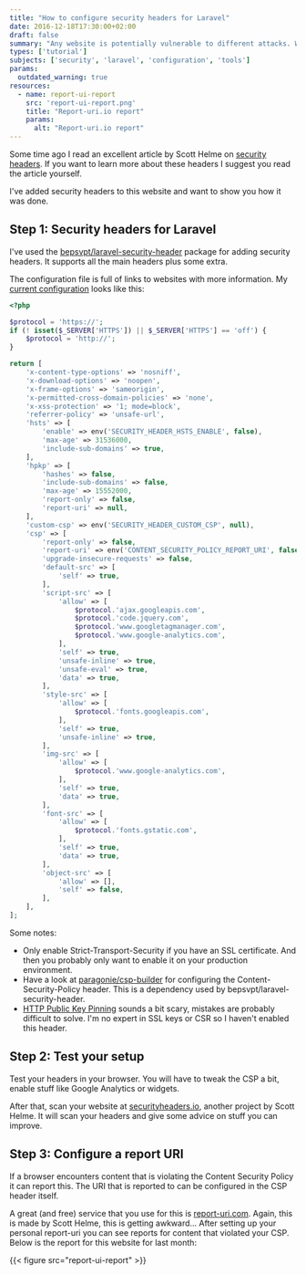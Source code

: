 ```yaml
---
title: "How to configure security headers for Laravel"
date: 2016-12-18T17:30:00+02:00
draft: false
summary: "Any website is potentially vulnerable to different attacks. With proper security headers in place, you can minimize the risks for yourself and your visitors."
types: ['tutorial']
subjects: ['security', 'laravel', 'configuration', 'tools']
params:
  outdated_warning: true
resources:
  - name: report-ui-report
    src: 'report-ui-report.png'
    title: "Report-uri.io report"
    params:
      alt: "Report-uri.io report"
---
```

Some time ago I read an excellent article by Scott Helme on [security headers](https://scotthelme.co.uk/hardening-your-http-response-headers/). If you want to learn more about these headers I suggest you read the article yourself.

I've added security headers to this website and want to show you how it was done.

## Step 1: Security headers for Laravel

I've used the [bepsvpt/laravel-security-header](https://github.com/BePsvPT/laravel-security-header) package for adding security headers. It supports all the main headers plus some extra.

The configuration file is full of links to websites with more information. My [current configuration](https://github.com/barryvanveen/barryvanveen/blob/master/config/security-header.php) looks like this:

```php
<?php

$protocol = 'https://';
if (! isset($_SERVER['HTTPS']) || $_SERVER['HTTPS'] == 'off') {
    $protocol = 'http://';
}

return [
    'x-content-type-options' => 'nosniff',
    'x-download-options' => 'noopen',
    'x-frame-options' => 'sameorigin',
    'x-permitted-cross-domain-policies' => 'none',
    'x-xss-protection' => '1; mode=block',
    'referrer-policy' => 'unsafe-url',
    'hsts' => [
        'enable' => env('SECURITY_HEADER_HSTS_ENABLE', false),
        'max-age' => 31536000,
        'include-sub-domains' => true,
    ],
    'hpkp' => [
        'hashes' => false,
        'include-sub-domains' => false,
        'max-age' => 15552000,
        'report-only' => false,
        'report-uri' => null,
    ],
    'custom-csp' => env('SECURITY_HEADER_CUSTOM_CSP', null),
    'csp' => [
        'report-only' => false,
        'report-uri' => env('CONTENT_SECURITY_POLICY_REPORT_URI', false),
        'upgrade-insecure-requests' => false,
        'default-src' => [
            'self' => true,
        ],
        'script-src' => [
            'allow' => [
                $protocol.'ajax.googleapis.com',
                $protocol.'code.jquery.com',
                $protocol.'www.googletagmanager.com',
                $protocol.'www.google-analytics.com',
            ],
            'self' => true,
            'unsafe-inline' => true,
            'unsafe-eval' => true,
            'data' => true,
        ],
        'style-src' => [
            'allow' => [
                $protocol.'fonts.googleapis.com',
            ],
            'self' => true,
            'unsafe-inline' => true,
        ],
        'img-src' => [
            'allow' => [
                $protocol.'www.google-analytics.com',
            ],
            'self' => true,
            'data' => true,
        ],
        'font-src' => [
            'allow' => [
                $protocol.'fonts.gstatic.com',
            ],
            'self' => true,
            'data' => true,
        ],
        'object-src' => [
            'allow' => [],
            'self' => false,
        ],
    ],
];

```

Some notes:
* Only enable Strict-Transport-Security if you have an SSL certificate. And then you probably only want to enable it on your production environment.
* Have a look at [paragonie/csp-builder](https://github.com/paragonie/csp-builder) for configuring the Content-Security-Policy header. This is a dependency used by bepsvpt/laravel-security-header.
* [HTTP Public Key Pinning](https://scotthelme.co.uk/hpkp-http-public-key-pinning/) sounds a bit scary, mistakes are probably difficult to solve. I'm no expert in SSL keys or CSR so I haven't enabled this header.

## Step 2: Test your setup

Test your headers in your browser. You will have to tweak the CSP a bit, enable stuff like Google Analytics or widgets.

After that, scan your website at [securityheaders.io](https://securityheaders.io/), another project by Scott Helme. It will scan your headers and give some advice on stuff you can improve.

## Step 3: Configure a report URI

If a browser encounters content that is violating the Content Security Policy it can report this. The URI that is reported to can be configured in the CSP header itself.

A great (and free) service that you use for this is [report-uri.com](https://report-uri.com/). Again, this is made by Scott Helme, this is getting awkward... After setting up your personal report-uri you can see reports for content that violated your CSP. Below is the report for this website for last month:

{{< figure src="report-ui-report" >}}
